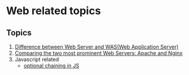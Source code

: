 # Web related topics
## Topics
1. [Difference between Web Server and WAS(Web Application Server)](web_server_WAS.md)
2. [Comparing the two most prominent Web Servers: Apache and Nginx](apache_nginx.md)
3. Javascript related
    - [optional chaining in JS](js/optional_chaining.md)

